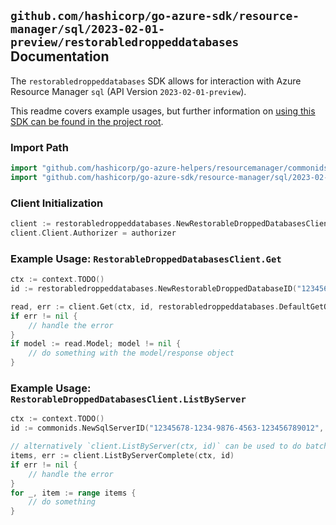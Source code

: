 
## `github.com/hashicorp/go-azure-sdk/resource-manager/sql/2023-02-01-preview/restorabledroppeddatabases` Documentation

The `restorabledroppeddatabases` SDK allows for interaction with Azure Resource Manager `sql` (API Version `2023-02-01-preview`).

This readme covers example usages, but further information on [using this SDK can be found in the project root](https://github.com/hashicorp/go-azure-sdk/tree/main/docs).

### Import Path

```go
import "github.com/hashicorp/go-azure-helpers/resourcemanager/commonids"
import "github.com/hashicorp/go-azure-sdk/resource-manager/sql/2023-02-01-preview/restorabledroppeddatabases"
```


### Client Initialization

```go
client := restorabledroppeddatabases.NewRestorableDroppedDatabasesClientWithBaseURI("https://management.azure.com")
client.Client.Authorizer = authorizer
```


### Example Usage: `RestorableDroppedDatabasesClient.Get`

```go
ctx := context.TODO()
id := restorabledroppeddatabases.NewRestorableDroppedDatabaseID("12345678-1234-9876-4563-123456789012", "example-resource-group", "serverValue", "restorableDroppedDatabaseIdValue")

read, err := client.Get(ctx, id, restorabledroppeddatabases.DefaultGetOperationOptions())
if err != nil {
	// handle the error
}
if model := read.Model; model != nil {
	// do something with the model/response object
}
```


### Example Usage: `RestorableDroppedDatabasesClient.ListByServer`

```go
ctx := context.TODO()
id := commonids.NewSqlServerID("12345678-1234-9876-4563-123456789012", "example-resource-group", "serverValue")

// alternatively `client.ListByServer(ctx, id)` can be used to do batched pagination
items, err := client.ListByServerComplete(ctx, id)
if err != nil {
	// handle the error
}
for _, item := range items {
	// do something
}
```
